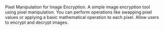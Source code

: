 Pixel Manipulation for Image Encryption. A simple image encryption tool using pixel manipulation. You can perform operations like swapping pixel values or applying a basic mathematical operation to each pixel. Allow users to encrypt and decrypt images.
